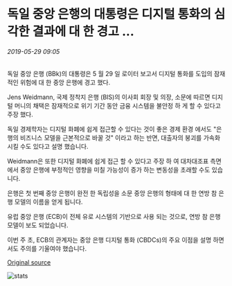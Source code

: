 # 독일 중앙 은행의 대통령은 디지털 통화의 심각한 결과에 대 한 경고 ...

###### 2019-05-29 09:05

독일 중앙 은행 (BBk)의 대통령은 5 월 29 일 로이터 보고서 디지털 통화를 도입의 잠재적인 위험에 대 한 중앙 은행에 경고 했다.

Jens Weidmann, 국제 정착지 은행 (BIS)의 이사회 회장 및 의장, 소문에 따르면 디지털 머니의 채택은 잠재적으로 위기 기간 동안 금융 시스템을 불안정 하 게 할 수 있다고 주장 했다.

독일 경제학자는 디지털 화폐에 쉽게 접근할 수 있다는 것이 좋은 경제 환경 에서도 "은행의 비즈니스 모델을 근본적으로 바꿀 것" 이라고 하는 반면, 대출자의 붕괴를 가속화 시킬 수도 있다고 설명 했습니다.

Weidmann은 또한 디지털 화폐에 쉽게 접근 할 수 있다고 주장 하 여 대차대조표 측면에서 중앙 은행에 부정적인 영향을 미칠 가능성이 증가 하는 변동성을 초래할 수도 있습니다.

은행은 첫 번째 중앙 은행이 완전 한 독립성을 소문 중앙 은행의 형태에 대 한 연방 참 은행 모델의 이름을 얻게 됩니다.

유럽 중앙 은행 (ECB)이 전체 유로 시스템의 기반으로 사용 되는 것으로, 연방 참 은행 모델이 보도 되었습니다.

이번 주 초, ECB의 관계자는 중앙 은행 디지털 통화 (CBDCs)의 주요 이점을 설명 하면서도 주의를 기울여야 했습니다.

[Original source](https://cointelegraph.com/news/president-of-germanys-central-bank-warns-of-serious-outcomes-of-digital-currencies)

![stats](https://c.statcounter.com/11760860/0/a89fa40b/1/ "stats")